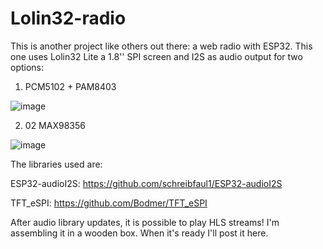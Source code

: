 # Lolin32-radio
This is another project like others out there: a web radio with ESP32.
This one uses Lolin32 Lite a 1.8'' SPI screen and I2S as audio output for two options:
1) PCM5102 + PAM8403

![image](https://user-images.githubusercontent.com/34423009/181617742-05e01f1f-c92b-476c-ba6e-c9308f2834ec.png)

2) 02 MAX98356

![image](https://user-images.githubusercontent.com/34423009/181618155-2ee50b2a-1f63-4c38-bc8b-b1c7e8097aa3.png)

The libraries used are:

ESP32-audioI2S: https://github.com/schreibfaul1/ESP32-audioI2S

TFT_eSPI: https://github.com/Bodmer/TFT_eSPI

After audio library updates, it is possible to play HLS streams!
I'm assembling it in a wooden box. When it's ready I'll post it here.
